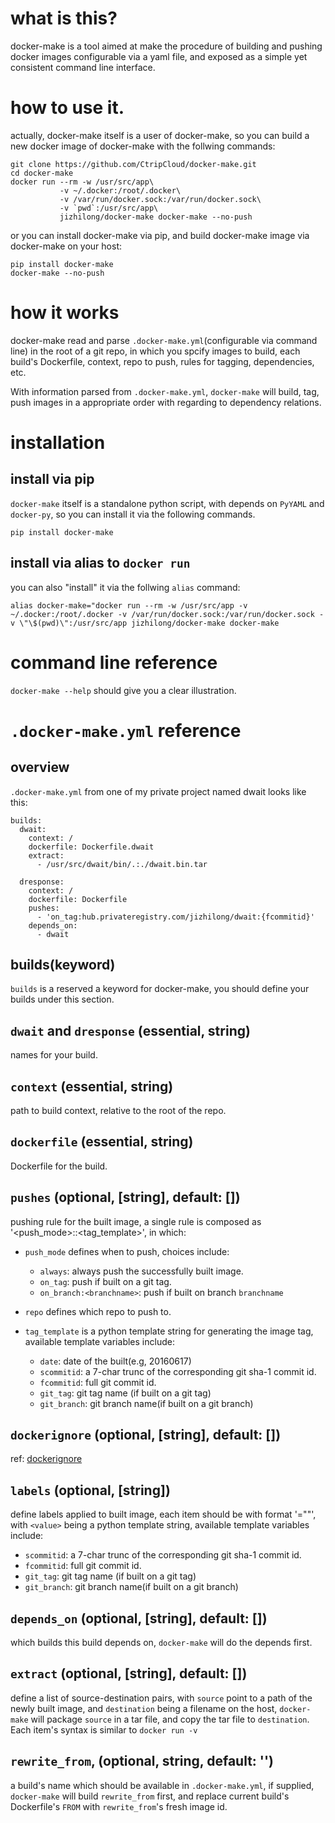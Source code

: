 # what is this?
docker-make is a tool aimed at make the procedure of building and pushing docker images configurable via a yaml file,
and exposed as a simple yet consistent command line interface.

# how to use it.
actually, docker-make itself is a user of docker-make, so you can build a new docker image
of docker-make with the follwing commands:

```
git clone https://github.com/CtripCloud/docker-make.git
cd docker-make
docker run --rm -w /usr/src/app\
           -v ~/.docker:/root/.docker\
           -v /var/run/docker.sock:/var/run/docker.sock\
           -v `pwd`:/usr/src/app\
           jizhilong/docker-make docker-make --no-push
```

or you can install docker-make via pip, and build docker-make image via docker-make on your host:

```
pip install docker-make
docker-make --no-push
``` 

# how it works
docker-make read and parse `.docker-make.yml`(configurable via command line) in the root of a git repo,
in which you spcify images to build, each build's Dockerfile, context, repo to push, rules for tagging, dependencies, etc.

With information parsed from `.docker-make.yml`, `docker-make` will build, tag, push images in a appropriate order with
regarding to dependency relations.

# installation
## install via pip
`docker-make` itself is a standalone python script, with depends on `PyYAML` and `docker-py`, so you can
install it via the following commands.

```
pip install docker-make
```

## install via alias to `docker run`
you can also "install" it via the follwing `alias` command:

```
alias docker-make="docker run --rm -w /usr/src/app -v ~/.docker:/root/.docker -v /var/run/docker.sock:/var/run/docker.sock -v \"\$(pwd)\":/usr/src/app jizhilong/docker-make docker-make
```
# command line reference
`docker-make --help` should give you a clear illustration.

# `.docker-make.yml` reference
## overview
`.docker-make.yml` from one of my private project named dwait looks like this:

```
builds:
  dwait:
    context: /
    dockerfile: Dockerfile.dwait
    extract:
      - /usr/src/dwait/bin/.:./dwait.bin.tar

  dresponse:
    context: /
    dockerfile: Dockerfile
    pushes:
      - 'on_tag:hub.privateregistry.com/jizhilong/dwait:{fcommitid}'
    depends_on:
      - dwait
```

## builds(keyword)
`builds` is a reserved a keyword for docker-make, you should define your builds under this section.

## `dwait` and `dresponse` (essential, string)
names for your build.

## `context` (essential, string)
path to build context, relative to the root of the repo.


## `dockerfile` (essential, string)
Dockerfile for the build.

## `pushes` (optional, [string], default: [])
pushing rule for the built image, a single rule is composed as '<push_mode>:<repo>:<tag_template>',
in which:
* `push_mode` defines when to push, choices include:
  * `always`: always push the successfully built image.
  * `on_tag`: push if built on a git tag.
  * `on_branch:<branchname>`: push if built on branch `branchname`

* `repo` defines which repo to push to.

* `tag_template` is a python template string for generating the image tag, available template variables include:
  * `date`: date of the built(e.g, 20160617)
  * `scommitid`: a 7-char trunc of the corresponding git sha-1 commit id.
  * `fcommitid`: full git commit id.
  * `git_tag`: git tag name (if built on a git tag)
  * `git_branch`: git branch name(if built on a git branch)

## `dockerignore` (optional, [string], default: [])
ref: [dockerignore](https://docs.docker.com/engine/reference/builder/#dockerignore-file)

## `labels` (optional, [string])
define labels applied to built image, each item should be with format '<key>="<value>"', with `<value>`
being a python template string, available template variables include:
* `scommitid`: a 7-char trunc of the corresponding git sha-1 commit id.
* `fcommitid`: full git commit id.
* `git_tag`: git tag name (if built on a git tag)
* `git_branch`: git branch name(if built on a git branch)

## `depends_on` (optional, [string], default: [])
which builds this build depends on, `docker-make` will do the depends first.

## `extract` (optional, [string], default: [])
define a list of source-destination pairs, with `source` point to a path of the newly built image, and `destination` being a filename on the host, `docker-make` will package `source` in a tar file, and copy the tar file to `destination`. Each item's syntax is similar to `docker run -v`

## `rewrite_from`, (optional, string, default: '')
a build's name which should be available in `.docker-make.yml`, if supplied, `docker-make` will build `rewrite_from` first, and replace current build's Dockerfile's `FROM` with `rewrite_from`'s fresh image id.
